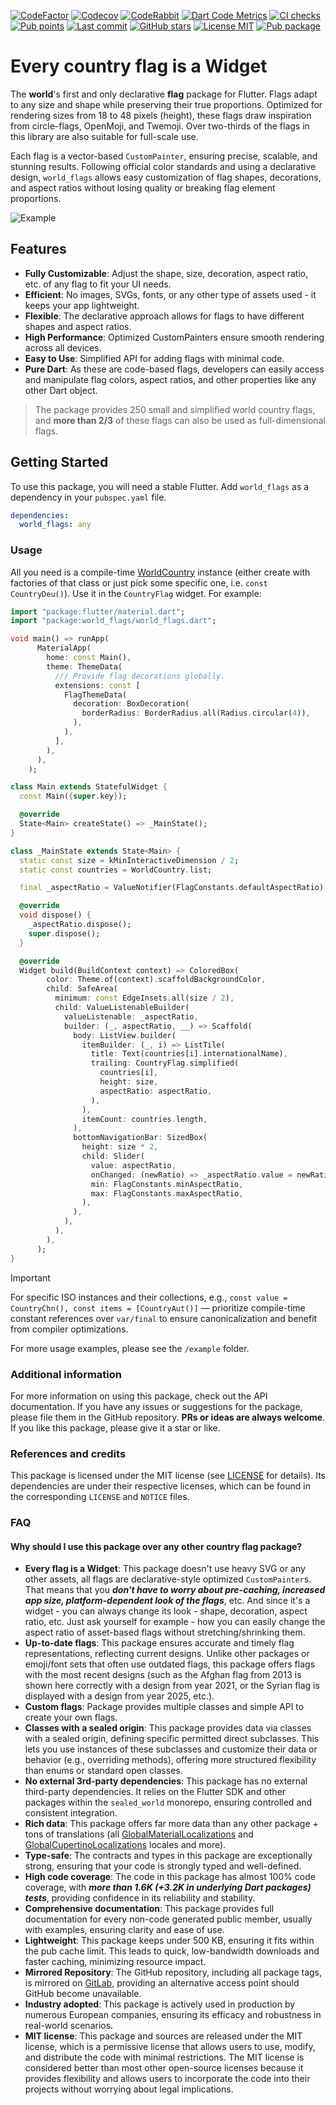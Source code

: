 [![CodeFactor](https://www.codefactor.io/repository/github/tsinis/sealed_world/badge)](https://www.codefactor.io/repository/github/tsinis/sealed_world)
[![Codecov](https://codecov.io/github/tsinis/sealed_world/branch/main/graph/badge.svg)](https://app.codecov.io/github/tsinis/sealed_world/flags)
[![CodeRabbit](https://img.shields.io/coderabbit/prs/github/tsinis/sealed_world?logo=vowpalwabbit&logoColor=orange&color=dark-green)](https://coderabbit.ai)
[![Dart Code Metrics](https://img.shields.io/badge/passing-dcm?style=flat&logo=dart&logoColor=lightskyblue&label=dcm&color=dark-green)](https://dcm.dev)
[![CI checks](https://github.com/tsinis/sealed_world/actions/workflows/verify_packages.yaml/badge.svg)](https://github.com/tsinis/sealed_world/actions/workflows/verify_packages.yaml)
[![Pub points](https://img.shields.io/pub/points/world_flags)](https://pub.dev/packages/world_flags/score)
[![Last commit](https://img.shields.io/github/last-commit/tsinis/sealed_world)](https://github.com/tsinis/sealed_world/commits/main/packages/world_flags)
[![GitHub stars](https://img.shields.io/github/stars/tsinis/sealed_world?style=flat&color=green)](https://github.com/tsinis/sealed_world/stargazers)
[![License MIT](https://img.shields.io/badge/License-MIT-yellow.svg)](https://opensource.org/licenses/MIT)
[![Pub package](https://img.shields.io/pub/v/world_flags.svg)](https://pub.dev/packages/world_flags)

# Every country flag is a Widget

The **world**'s first and only declarative **flag** package for Flutter. Flags adapt to any size and shape while preserving their true proportions. Optimized for rendering sizes from 18 to 48 pixels (height), these flags draw inspiration from circle-flags, OpenMoji, and Twemoji. Over two-thirds of the flags in this library are also suitable for full-scale use.

Each flag is a vector-based `CustomPainter`, ensuring precise, scalable, and stunning results. Following official color standards and using a declarative design, `world_flags` allows easy customization of flag shapes, decorations, and aspect ratios without losing quality or breaking flag element proportions.

![Example](https://raw.githubusercontent.com/tsinis/sealed_world/main/packages/world_flags/doc/example.gif)

## Features

- **Fully Customizable**: Adjust the shape, size, decoration, aspect ratio, etc. of any flag to fit your UI needs.
- **Efficient**: No images, SVGs, fonts, or any other type of assets used - it keeps your app lightweight.
- **Flexible**: The declarative approach allows for flags to have different shapes and aspect ratios.
- **High Performance**: Optimized CustomPainters ensure smooth rendering across all devices.
- **Easy to Use**: Simplified API for adding flags with minimal code.
- **Pure Dart**: As these are code-based flags, developers can easily access and manipulate flag colors, aspect ratios, and other properties like any other Dart object.

> The package provides 250 small and simplified world country flags, and **more than 2/3** of these flags can also be used as full-dimensional flags.

## Getting Started

To use this package, you will need a stable Flutter. Add `world_flags` as a dependency in your `pubspec.yaml` file.

```yaml
dependencies:
  world_flags: any
```

### Usage

All you need is a compile-time [WorldCountry](https://github.com/tsinis/sealed_world/tree/main/packages/sealed_countries#usage) instance (either create with factories of that class or just pick some specific one, i.e. `const CountryDeu()`). Use it in the `CountryFlag` widget. For example:

```dart
import "package:flutter/material.dart";
import "package:world_flags/world_flags.dart";

void main() => runApp(
      MaterialApp(
        home: const Main(),
        theme: ThemeData(
          /// Provide flag decorations globally.
          extensions: const [
            FlagThemeData(
              decoration: BoxDecoration(
                borderRadius: BorderRadius.all(Radius.circular(4)),
              ),
            ),
          ],
        ),
      ),
    );

class Main extends StatefulWidget {
  const Main({super.key});

  @override
  State<Main> createState() => _MainState();
}

class _MainState extends State<Main> {
  static const size = kMinInteractiveDimension / 2;
  static const countries = WorldCountry.list;

  final _aspectRatio = ValueNotifier(FlagConstants.defaultAspectRatio);

  @override
  void dispose() {
    _aspectRatio.dispose();
    super.dispose();
  }

  @override
  Widget build(BuildContext context) => ColoredBox(
        color: Theme.of(context).scaffoldBackgroundColor,
        child: SafeArea(
          minimum: const EdgeInsets.all(size / 2),
          child: ValueListenableBuilder(
            valueListenable: _aspectRatio,
            builder: (_, aspectRatio, __) => Scaffold(
              body: ListView.builder(
                itemBuilder: (_, i) => ListTile(
                  title: Text(countries[i].internationalName),
                  trailing: CountryFlag.simplified(
                    countries[i],
                    height: size,
                    aspectRatio: aspectRatio,
                  ),
                ),
                itemCount: countries.length,
              ),
              bottomNavigationBar: SizedBox(
                height: size * 2,
                child: Slider(
                  value: aspectRatio,
                  onChanged: (newRatio) => _aspectRatio.value = newRatio,
                  min: FlagConstants.minAspectRatio,
                  max: FlagConstants.maxAspectRatio,
                ),
              ),
            ),
          ),
        ),
      );
}
```

> [!IMPORTANT]
> For specific ISO instances and their collections, e.g., `const value = CountryChn(), const items = [CountryAut()]` — prioritize compile-time constant references over `var/final` to ensure canonicalization and benefit from compiler optimizations.

For more usage examples, please see the `/example` folder.

### Additional information

For more information on using this package, check out the API documentation.
If you have any issues or suggestions for the package, please file them in the GitHub repository. **PRs or ideas are always welcome**. If you like this package, please give it a star or like.

### References and credits

This package is licensed under the MIT license (see [LICENSE](./LICENSE) for details). Its dependencies are under their respective licenses, which can be found in the corresponding `LICENSE` and `NOTICE` files.

### FAQ

#### Why should I use this package over any other country flag package?

- **Every flag is a Widget**: This package doesn't use heavy SVG or any other assets, all flags are declarative-style optimized `CustomPainter`s. That means that you **_don't have to worry about pre-caching, increased app size, platform-dependent look of the flags_**, etc. And since it's a widget - you can always change its look - shape, decoration, aspect ratio, etc. Just ask yourself for example - how you can easily change the aspect ratio of asset-based flags without stretching/shrinking them.
- **Up-to-date flags**: This package ensures accurate and timely flag representations, reflecting current designs. Unlike other packages or emoji/font sets that often use outdated flags, this package offers flags with the most recent designs (such as the Afghan flag from 2013 is shown here correctly with a design from year 2021, or the Syrian flag is displayed with a design from year 2025, etc.).
- **Custom flags**: Package provides multiple classes and simple API to create your own flags.
- **Classes with a sealed origin**: This package provides data via classes with a sealed origin, defining specific permitted direct subclasses. This lets you use instances of these subclasses and customize their data or behavior (e.g., overriding methods), offering more structured flexibility than enums or standard open classes.
- **No external 3rd-party dependencies**: This package has no external third-party dependencies. It relies on the Flutter SDK and other packages within the `sealed_world` monorepo, ensuring controlled and consistent integration.
- **Rich data**: This package offers far more data than any other package + tons of translations (all [GlobalMaterialLocalizations](https://api.flutter.dev/flutter/flutter_localizations/GlobalMaterialLocalizations-class.html) and [GlobalCupertinoLocalizations](https://api.flutter.dev/flutter/flutter_localizations/GlobalCupertinoLocalizations-class.html) locales and more).
- **Type-safe**: The contracts and types in this package are exceptionally strong, ensuring that your code is strongly typed and well-defined.
- **High code coverage**: The code in this package has almost 100% code coverage, with **_more than 1.6K (+3.2K in underlying Dart packages) tests_**, providing confidence in its reliability and stability.
- **Comprehensive documentation**: This package provides full documentation for every non-code generated public member, usually with examples, ensuring clarity and ease of use.
- **Lightweight**: This package keeps under 500 KB, ensuring it fits within the pub cache limit. This leads to quick, low-bandwidth downloads and faster caching, minimizing resource impact.
- **Mirrored Repository**: The GitHub repository, including all package tags, is mirrored on [GitLab](https://gitlab.com/tsinis/sealed_world/), providing an alternative access point should GitHub become unavailable.
- **Industry adopted**: This package is actively used in production by numerous European companies, ensuring its efficacy and robustness in real-world scenarios.
- **MIT license**: This package and sources are released under the MIT license, which is a permissive license that allows users to use, modify, and distribute the code with minimal restrictions. The MIT license is considered better than most other open-source licenses because it provides flexibility and allows users to incorporate the code into their projects without worrying about legal implications.

